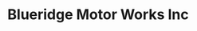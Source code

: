 ---
title: "Blueridge Motor Works Inc"
url: /charlottesville/blueridge-motor-works-inc/
shop: car
---